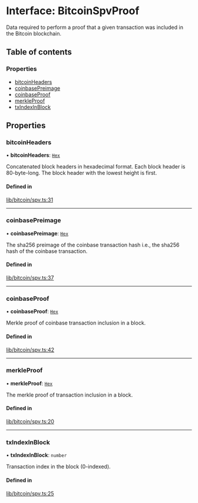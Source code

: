 # Interface: BitcoinSpvProof

Data required to perform a proof that a given transaction was included in
the Bitcoin blockchain.

## Table of contents

### Properties

- [bitcoinHeaders](BitcoinSpvProof.md#bitcoinheaders)
- [coinbasePreimage](BitcoinSpvProof.md#coinbasepreimage)
- [coinbaseProof](BitcoinSpvProof.md#coinbaseproof)
- [merkleProof](BitcoinSpvProof.md#merkleproof)
- [txIndexInBlock](BitcoinSpvProof.md#txindexinblock)

## Properties

### bitcoinHeaders

• **bitcoinHeaders**: [`Hex`](../classes/Hex.md)

Concatenated block headers in hexadecimal format. Each block header is
80-byte-long. The block header with the lowest height is first.

#### Defined in

[lib/bitcoin/spv.ts:31](https://github.com/threshold-network/tbtc-v2/blob/ntt-typescript/typescript/src/lib/bitcoin/spv.ts#L31)

___

### coinbasePreimage

• **coinbasePreimage**: [`Hex`](../classes/Hex.md)

The sha256 preimage of the coinbase transaction hash i.e.,
the sha256 hash of the coinbase transaction.

#### Defined in

[lib/bitcoin/spv.ts:37](https://github.com/threshold-network/tbtc-v2/blob/ntt-typescript/typescript/src/lib/bitcoin/spv.ts#L37)

___

### coinbaseProof

• **coinbaseProof**: [`Hex`](../classes/Hex.md)

Merkle proof of coinbase transaction inclusion in a block.

#### Defined in

[lib/bitcoin/spv.ts:42](https://github.com/threshold-network/tbtc-v2/blob/ntt-typescript/typescript/src/lib/bitcoin/spv.ts#L42)

___

### merkleProof

• **merkleProof**: [`Hex`](../classes/Hex.md)

The merkle proof of transaction inclusion in a block.

#### Defined in

[lib/bitcoin/spv.ts:20](https://github.com/threshold-network/tbtc-v2/blob/ntt-typescript/typescript/src/lib/bitcoin/spv.ts#L20)

___

### txIndexInBlock

• **txIndexInBlock**: `number`

Transaction index in the block (0-indexed).

#### Defined in

[lib/bitcoin/spv.ts:25](https://github.com/threshold-network/tbtc-v2/blob/ntt-typescript/typescript/src/lib/bitcoin/spv.ts#L25)
